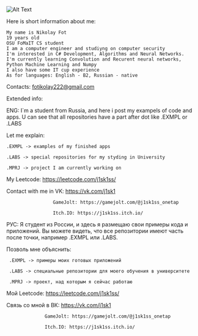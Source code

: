 ![Alt Text](https://raw.githubusercontent.com/alansmathew/alansmathew/master/lang.gif)

Here is short information about me:

    My name is Nikolay Fot
    19 years old
    OSU FoMaIT CS student
    I am a computer engineer and studiyng on computer security
    I'm interested in C# Development, Algorithms and Neural Networks. 
    I'm currently learning Convolution and Recurent neural networks, Python Machine Learning and Numpy
    I also have some IT cup experience
    As for languages: English - B2, Russian - native

Contacts: fotikolay222@gmail.com

Extended info:

ENG:
  I`m a student from Russia, and here i post my exampels of code and apps.
  U can see that all repositories have a part after dot like .EXMPL or .LABS
  
  Let me explain:
  
    .EXMPL -> examples of my finished apps
    
    .LABS -> special repositories for my styding in University
    
    .MPRJ -> project I am currently working on


  My Leetcode: https://leetcode.com/j1sk1ss/ 
  
  Contact with me in VK: https://vk.com/j1sk1 
                                        
                     GameJolt: https://gamejolt.com/@j1sk1ss_onetap 
                     
                     Itch.IO: https://j1sk1ss.itch.io/ 

РУС:
  Я студент из России, и здесь я размещаю свои примеры кода и приложений.
   Вы можете видеть, что все репозитории имеют часть после точки, например .EXMPL или .LABS.
   
   Позволь мне объяснить:
   
     .EXMPL -> примеры моих готовых приложений
     
     .LABS -> специальные репозитории для моего обучения в университете
     
     .MPRJ -> проект, над которым я сейчас работаю
     
  Мой Leetcode: https://leetcode.com/j1sk1ss/ 
  
  Связь со мной в ВК: https://vk.com/j1sk1 
                  
                  GameJolt: https://gamejolt.com/@j1sk1ss_onetap 
                  
                  Itch.IO: https://j1sk1ss.itch.io/ 
<!--
https://raw.githubusercontent.com/alansmathew/alansmathew/master/lang.gif
**j1sk1ss/j1sk1ss** is a ✨ _special_ ✨ repository because its `README.md` (this file) appears on your GitHub profile.

Here are some ideas to get you started:

- 🔭 I’m currently working on ...
- 🌱 I’m currently learning ...
- 👯 I’m looking to collaborate on ...
- 🤔 I’m looking for help with ...
- 💬 Ask me about ...
- 📫 How to reach me: ...
- 😄 Pronouns: ...
- ⚡ Fun fact: ...
-->
